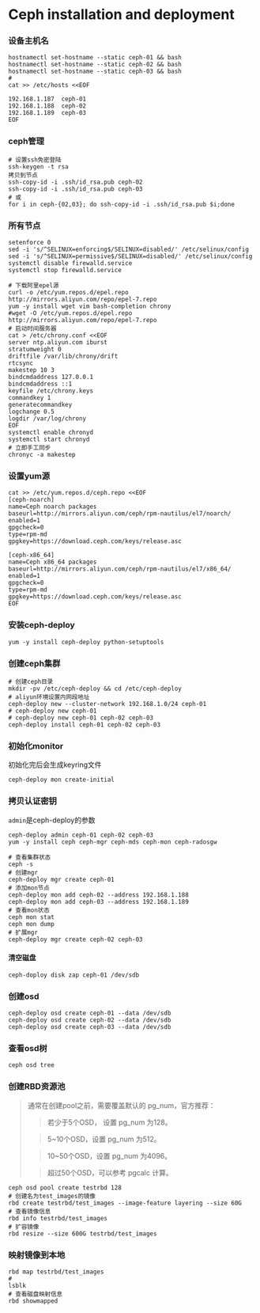 # Ceph installation and deployment

### 设备主机名
```
hostnamectl set-hostname --static ceph-01 && bash
hostnamectl set-hostname --static ceph-02 && bash
hostnamectl set-hostname --static ceph-03 && bash
# 
cat >> /etc/hosts <<EOF

192.168.1.187  ceph-01
192.168.1.188  ceph-02
192.168.1.189  ceph-03
EOF
```

### ceph管理
```
# 设置ssh免密登陆
ssh-keygen -t rsa
拷贝到节点
ssh-copy-id -i .ssh/id_rsa.pub ceph-02
ssh-copy-id -i .ssh/id_rsa.pub ceph-03
# 或
for i in ceph-{02,03}; do ssh-copy-id -i .ssh/id_rsa.pub $i;done
```

### 所有节点
```
setenforce 0
sed -i 's/^SELINUX=enforcing$/SELINUX=disabled/' /etc/selinux/config
sed -i 's/^SELINUX=permissive$/SELINUX=disabled/' /etc/selinux/config
systemctl disable firewalld.service
systemctl stop firewalld.service
```

```
# 下载阿里epel源
curl -o /etc/yum.repos.d/epel.repo http://mirrors.aliyun.com/repo/epel-7.repo
yum -y install wget vim bash-completion chrony
#wget -O /etc/yum.repos.d/epel.repo http://mirrors.aliyun.com/repo/epel-7.repo
# 启动时间服务器
cat > /etc/chrony.conf <<EOF
server ntp.aliyun.com iburst
stratumweight 0
driftfile /var/lib/chrony/drift
rtcsync
makestep 10 3
bindcmdaddress 127.0.0.1
bindcmdaddress ::1
keyfile /etc/chrony.keys
commandkey 1
generatecommandkey
logchange 0.5
logdir /var/log/chrony
EOF
systemctl enable chronyd
systemctl start chronyd
# 立即手工同步
chronyc -a makestep
```

### 设置yum源
```
cat >> /etc/yum.repos.d/ceph.repo <<EOF
[ceph-noarch]
name=Ceph noarch packages
baseurl=http://mirrors.aliyun.com/ceph/rpm-nautilus/el7/noarch/
enabled=1
gpgcheck=0
type=rpm-md
gpgkey=https://download.ceph.com/keys/release.asc

[ceph-x86_64]
name=Ceph x86_64 packages
baseurl=http://mirrors.aliyun.com/ceph/rpm-nautilus/el7/x86_64/
enabled=1
gpgcheck=0
type=rpm-md
gpgkey=https://download.ceph.com/keys/release.asc
EOF
```

### 安装ceph-deploy
```
yum -y install ceph-deploy python-setuptools
```
### 创建ceph集群
```
# 创建ceph目录
mkdir -pv /etc/ceph-deploy && cd /etc/ceph-deploy
# aliyun环境设置内网段地址
ceph-deploy new --cluster-network 192.168.1.0/24 ceph-01
# ceph-deploy new ceph-01
# ceph-deploy new ceph-01 ceph-02 ceph-03
ceph-deploy install ceph-01 ceph-02 ceph-03
```

### 初始化monitor
初始化完后会生成keyring文件
```
ceph-deploy mon create-initial
```

### 拷贝认证密钥
`admin`是ceph-deploy的参数
```
ceph-deploy admin ceph-01 ceph-02 ceph-03
yum -y install ceph ceph-mgr ceph-mds ceph-mon ceph-radosgw
```

```
# 查看集群状态
ceph -s
# 创建mgr
ceph-deploy mgr create ceph-01
# 添加mon节点
ceph-deploy mon add ceph-02 --address 192.168.1.188
ceph-deploy mon add ceph-03 --address 192.168.1.189
# 查看mon状态
ceph mon stat
ceph mon dump
# 扩展mgr
ceph-deploy mgr create ceph-02 ceph-03
```

#### 清空磁盘
```
ceph-doploy disk zap ceph-01 /dev/sdb
```
### 创建osd
```
ceph-deploy osd create ceph-01 --data /dev/sdb
ceph-deploy osd create ceph-02 --data /dev/sdb
ceph-deploy osd create ceph-03 --data /dev/sdb
```

### 查看osd树
```
ceph osd tree
```

### 创建RBD资源池
> 通常在创建pool之前，需要覆盖默认的 pg_num，官方推荐：
>
>> 若少于5个OSD， 设置 pg_num 为128。
>
> > 5~10个OSD，设置 pg_num 为512。
>
>> 10~50个OSD，设置 pg_num 为4096。
>
>> 超过50个OSD，可以参考 pgcalc 计算。
```
ceph osd pool create testrbd 128
# 创建名为test_images的镜像
rbd create testrbd/test_images --image-feature layering --size 60G
# 查看镜像信息
rbd info testrbd/test_images
# 扩容镜像
rbd resize --size 600G testrbd/test_images
```    

### 映射镜像到本地
```
rbd map testrbd/test_images
# 
lsblk
# 查看磁盘映射信息
rbd showmapped
```





